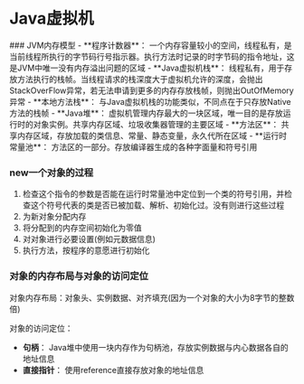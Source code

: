 <h1>Java虚拟机</h1>
### JVM内存模型
- **程序计数器**： 一个内存容量较小的空间，线程私有，是当前线程所执行的字节码行号指示器。执行方法时记录的时字节码的指令地址，这是JVM中唯一没有内存溢出问题的区域
- **Java虚拟机栈**： 线程私有，用于存放方法执行的栈帧。当线程请求的栈深度大于虚拟机允许的深度，会抛出StackOverFlow异常，若无法申请到更多的内存存放栈帧，则抛出OutOfMemory异常
- **本地方法栈**： 与Java虚拟机栈的功能类似，不同点在于只存放Native方法的栈帧
- **Java堆**： 虚拟机管理内存最大的一块区域，唯一目的是存放运行时的对象实例。共享内存区域、垃圾收集器管理的主要区域
- **方法区**： 共享内存区域，存放加载的类信息、常量、静态变量，永久代所在区域
- **运行时常量池**： 方法区的一部分。存放编译器生成的各种字面量和符号引用

### new一个对象的过程
1. 检查这个指令的参数是否能在运行时常量池中定位到一个类的符号引用，并检查这个符号代表的类是否已被加载、解析、初始化过。没有则进行这些过程
2. 为新对象分配内存
3. 将分配到的内存空间初始化为零值
4. 对对象进行必要设置(例如元数据信息)
5. 执行<init>方法，按程序的意愿进行初始化

### 对象的内存布局与对象的访问定位
对象内存布局：对象头、实例数据、对齐填充(因为一个对象的大小为8字节的整数倍)

对象的访问定位：
- **句柄**： Java堆中使用一块内存作为句柄池，存放实例数据与内心数据各自的地址信息
- **直接指针**： 使用reference直接存放对象的地址信息
